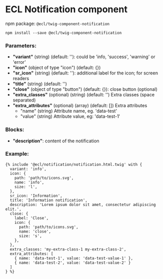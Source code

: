 # ECL Notification component

npm package: `@ecl/twig-component-notification`

```shell
npm install --save @ecl/twig-component-notification
```

### Parameters:

- **"variant"** (string) (default: ''): could be 'info, 'success', 'warning' or 'error'
- **"icon"** (object of type "icon") (default: {})
- **"sr_icon"** (string) (default: ''): additional label for the icon; for screen readers
- **"title"** (string) (default: '')
- **"close"** (object of type "button") (default: {}): close button (optional)
- **"extra_classes"** (optional) (string) (default: '') Extra classes (space separated)
- **"extra_attributes"** (optional) (array) (default: []) Extra attributes
  - "name" (string) Attribute name, eg. 'data-test'
  - "value" (string) Attribute value, eg: 'data-test-1'

### Blocks:

- **"description"**: content of the notification

### Example:

<!-- prettier-ignore -->
```twig
{% include '@ecl/notification/notification.html.twig' with { 
  variant: 'info', 
  icon: { 
    path: 'path/to/icons.svg', 
    name: 'info', 
    size: 'l', 
  }, 
  sr_icon: 'Information',
  title: 'Information notification', 
  description: 'Lorem ipsum dolor sit amet, consectetur adipiscing elit.', 
  close: { 
    label: 'Close', 
    icon: { 
      path: 'path/to/icons.svg', 
      name: 'close', 
      size: 's', 
    }, 
  }, 
  extra_classes: 'my-extra-class-1 my-extra-class-2', 
  extra_attributes: [ 
    { name: 'data-test-1', value: 'data-test-value-1' }, 
    { name: 'data-test-2', value: 'data-test-value-2' } 
  ] 
} %}
```
